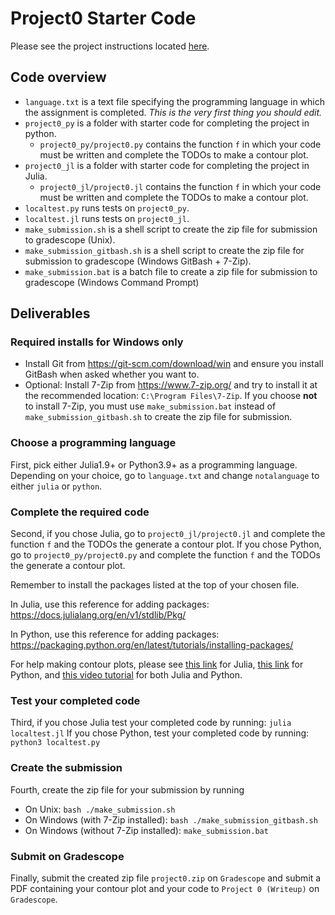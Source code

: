 # Project0 Starter Code

Please see the project instructions located [here](https://drive.google.com/file/d/1zA0iu8tzm9jsVihoAsDeI9nLY14591mN/view?usp=sharing). 

## Code overview
- `language.txt` is a text file specifying the programming language in which the assignment is completed. *This is the very first thing you should edit.*
- `project0_py` is a folder with starter code for completing the project in python.
  - `project0_py/project0.py` contains the function `f` in which your code must be written and complete the TODOs to make a contour plot.
- `project0_jl` is a folder with starter code for completing the project in Julia.
  - `project0_jl/project0.jl` contains the function `f` in which your code must be written and complete the TODOs to make a contour plot.
- `localtest.py` runs tests on `project0_py`.
- `localtest.jl` runs tests on `project0_jl`.
- `make_submission.sh` is a shell script to create the zip file for submission to gradescope (Unix).
- `make_submission_gitbash.sh` is a shell script to create the zip file for submission to gradescope (Windows GitBash + 7-Zip).
- `make_submission.bat` is a batch file to create a zip file for submission to gradescope (Windows Command Prompt)

## Deliverables

### Required installs for Windows only
- Install Git from <https://git-scm.com/download/win> and ensure you install GitBash when asked whether you want to.
- Optional: Install 7-Zip from <https://www.7-zip.org/> and try to install it at the recommended location: `C:\Program Files\7-Zip`. If you choose **not** to install 7-Zip, you must use `make_submission.bat` instead of `make_submission_gitbash.sh` to create the zip file for submission.


### Choose a programming language
First, pick either Julia1.9+ or Python3.9+ as a programming language. Depending on your choice, go to `language.txt` and change `notalanguage` to either `julia` or `python`.

### Complete the required code
Second, if you chose Julia, go to `project0_jl/project0.jl` and complete the function `f` and the TODOs the generate a contour plot. If you chose Python, go to `project0_py/project0.py` and complete the function `f` and the TODOs the generate a contour plot. 

Remember to install the packages listed at the top of your chosen file. 

In Julia, use this reference for adding packages: <https://docs.julialang.org/en/v1/stdlib/Pkg/>

In Python, use this reference for adding packages: <https://packaging.python.org/en/latest/tutorials/installing-packages/>

For help making contour plots, please see [this link](https://docs.juliaplots.org/latest/series_types/contour/) for Julia, [this link](https://matplotlib.org/stable/api/_as_gen/matplotlib.pyplot.contour.html) for Python, and [this video tutorial](https://www.youtube.com/watch?v=Tg9a6nSoSB8) for both Julia and Python. 

### Test your completed code
Third, if you chose Julia test your completed code by running:
`julia localtest.jl` 
If you chose Python, test your completed code by running:
`python3 localtest.py`

### Create the submission
Fourth, create the zip file for your submission by running
- On Unix: `bash ./make_submission.sh`
- On Windows (with 7-Zip installed): `bash ./make_submission_gitbash.sh`
- On Windows (without 7-Zip installed): `make_submission.bat`

### Submit on Gradescope
Finally, submit the created zip file `project0.zip` on `Gradescope` and submit a PDF containing your contour plot and your code to `Project 0 (Writeup)` on `Gradescope`.
